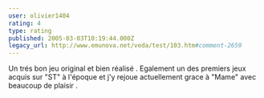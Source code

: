 ```yaml
---
user: olivier1404
rating: 4
type: rating
published: 2005-03-03T10:19:44.000Z
legacy_url: http://www.emunova.net/veda/test/103.htm#comment-2659
---
```

Un trés bon jeu original et bien réalisé .
Egalement un des premiers jeux acquis sur "ST" à l'époque et j'y rejoue actuellement grace à "Mame" avec beaucoup de plaisir .